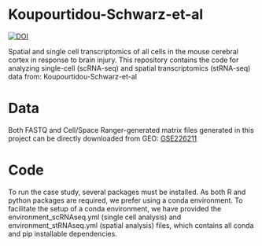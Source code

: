 # Koupourtidou-Schwarz-et-al

[![DOI](https://zenodo.org/badge/DOI/10.5281/zenodo.10619836.svg)](https://doi.org/10.5281/zenodo.10619836)

Spatial and single cell transcriptomics of all cells in the mouse cerebral cortex in response to brain injury.
This repository contains the code for analyzing single-cell (scRNA-seq) and spatial transcriptomics (stRNA-seq) data from: Koupourtidou-Schwarz-et-al

# Data

Both FASTQ and Cell/Space Ranger-generated matrix files generated in this project can be directly downloaded from GEO: [GSE226211](https://www.ncbi.nlm.nih.gov/geo/query/acc.cgi?acc=GSE226208) 

# Code

To run the case study, several packages must be installed. As both R and python packages are required, we prefer using a conda environment. To facilitate the setup of a conda environment, we have provided the environment_scRNAseq.yml (single cell analysis) and  environment_stRNAseq.yml (spatial analysis) files, which contains all conda and pip installable dependencies.
